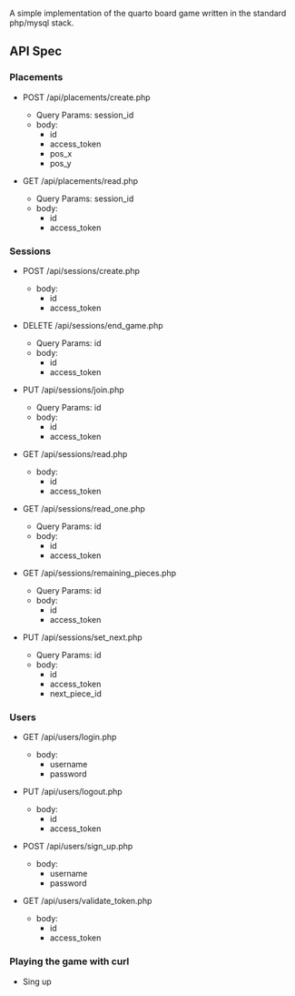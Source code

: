 A simple implementation of the quarto board game written in the standard php/mysql stack.

## API Spec

### Placements 

* POST /api/placements/create.php
  * Query Params: session_id
  * body:
    * id
    * access_token
    * pos_x
    * pos_y

* GET /api/placements/read.php
  * Query Params: session_id
  * body:
    * id
    * access_token

### Sessions

* POST /api/sessions/create.php
  * body:
    * id
    * access_token

* DELETE /api/sessions/end_game.php
  * Query Params: id
  * body:
    * id
    * access_token

* PUT /api/sessions/join.php
  * Query Params: id
  * body:
    * id
    * access_token

* GET /api/sessions/read.php
  * body:
    * id
    * access_token

* GET /api/sessions/read_one.php
  * Query Params: id
  * body:
    * id
    * access_token

* GET /api/sessions/remaining_pieces.php
  * Query Params: id
  * body:
    * id
    * access_token

* PUT /api/sessions/set_next.php
  * Query Params: id
  * body:
    * id
    * access_token
    * next_piece_id

### Users

* GET /api/users/login.php
  * body:
    * username 
    * password 

* PUT /api/users/logout.php
  * body:
    * id
    * access_token

* POST /api/users/sign_up.php
  * body:
    * username 
    * password 

* GET /api/users/validate_token.php
  * body:
    * id
    * access_token

### Playing the game with curl

* Sing up
```

```



